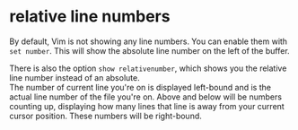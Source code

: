 # relative line numbers

By default, Vim is not showing any line numbers. You can enable them with `set number`. This will show the absolute line number on the left of the buffer.

There is also the option `show relativenumber`, which shows you the relative line number instead of an absolute.\
The number of current line you're on is displayed left-bound and is the actual line number of the file you're on. Above and below will be numbers counting up, displaying how many lines that line is away from your current cursor position. These numbers will be right-bound.
